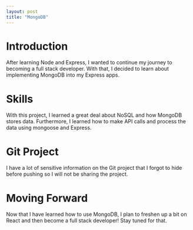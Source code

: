 ```yaml
---
layout: post
title: "MongoDB"
---
```


# Introduction

After learning Node and Express, I wanted to continue my journey to becoming a full stack developer. With that, I decided to learn about implementing MongoDB into my Express apps.

# Skills

With this project, I learned a great deal about NoSQL and how MongoDB stores data. Furthermore, I learned how to make API calls and process the data using mongoose and Express.

# Git Project

I have a lot of sensitive information on the Git project that I forgot to hide before pushing so I will not be sharing the project.

# Moving Forward

Now that I have learned how to use MongoDB, I plan to freshen up a bit on React and then become a full stack developer! Stay tuned for that.

[gh-repo]: https://github.com/DanielYanger/Learning-Node
